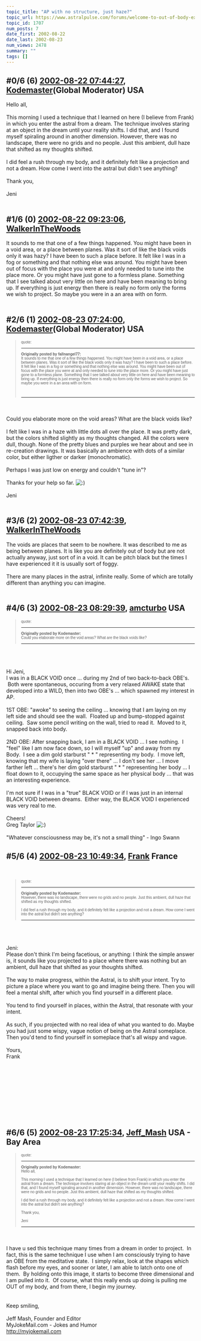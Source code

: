 ```yaml
---
topic_title: "AP with no structure, just haze?"
topic_url: https://www.astralpulse.com/forums/welcome-to-out-of-body-experiences!/ap-with-no-structure-just-haze
topic_id: 1707
num_posts: 7
date_first: 2002-08-22
date_last: 2002-08-23
num_views: 2478
summary: ""
tags: []
---
```


## \#0/6 (6) [2002-08-22 07:44:27](https://www.astralpulse.com/forums/index.php?msg=117442), [Kodemaster](https://www.astralpulse.com/forums/profile/?u=426)(Global Moderator) USA ##
<section>
Hello all,
<br>
<br>
This morning I used a technique that I learned on here (I believe from Frank) in which you enter the astral from a dream. The technique involves staring at an object in the dream until your reality shifts. I did that, and I found myself spiraling around in another dimension. However, there was no landscape, there were no grids and no people. Just this ambient, dull haze that shifted as my thoughts shifted.
<br>
<br>
I did feel a rush through my body, and it definitely felt like a projection and not a dream. How come I went into the astral but didn't see anything?
<br>
<br>
Thank you,
<br>
<br>
Jeni
<br>
<br>
</section>

## \#1/6 (0) [2002-08-22 09:23:06](https://www.astralpulse.com/forums/index.php?msg=11012), [WalkerInTheWoods](https://www.astralpulse.com/forums/profile/?u=404)  ##
<section>
It sounds to me that one of a few things happened. You might have been in a void area, or a place between planes. Was it sort of like the black voids only it was hazy? I have been to such a place before. It felt like I was in a fog or something and that nothing else was around. You might have been out of focus with the place you were at and only needed to tune into the place more. Or you might have just gone to a formless plane. Something that I see talked about very little on here and have been meaning to bring up. If everything is just energy then there is really no form only the forms we wish to project. So maybe you were in a an area with on form.
<br>
<br>
</section>

## \#2/6 (1) [2002-08-23 07:24:00](https://www.astralpulse.com/forums/index.php?msg=11073), [Kodemaster](https://www.astralpulse.com/forums/profile/?u=426)(Global Moderator) USA ##
<section>
<blockquote id="quote">
 <font face='"Arial"' id="quote" size="1">
  quote:
  <hr height="1" id="quote" noshade=""/>
  <b>
   Originally posted by fallnangel77:
  </b>
  <br>
  It sounds to me that one of a few things happened. You might have been in a void area, or a place between planes. Was it sort of like the black voids only it was hazy? I have been to such a place before. It felt like I was in a fog or something and that nothing else was around. You might have been out of focus with the place you were at and only needed to tune into the place more. Or you might have just gone to a formless plane. Something that I see talked about very little on here and have been meaning to bring up. If everything is just energy then there is really no form only the forms we wish to project. So maybe you were in a an area with on form.
  <br>
  <br>
  <br>
  <hr height="1" id="quote" noshade=""/>
 </font>
</blockquote>
<br>
<br>
Could you elaborate more on the void areas? What are the black voids like?
<br>
<br>
I felt like I was in a haze with little dots all over the place. It was pretty dark, but the colors shifted slightly as my thoughts changed. All the colors were dull, though. None of the pretty blues and purples we hear about and see in re-creation drawings. It was basically an ambience with dots of a similar color, but either ligther or darker (monochromatic).
<br>
<br>
Perhaps I was just low on energy and couldn't "tune in"?
<br>
<br>
Thanks for your help so far.
<img alt=":)" class="smiley" src="https://www.astralpulse.com/forums/Smileys/fugue/smiley.png" title="Smiley"/>
<br>
<br>
Jeni
<br>
<br>
</section>

## \#3/6 (2) [2002-08-23 07:42:39](https://www.astralpulse.com/forums/index.php?msg=11075), [WalkerInTheWoods](https://www.astralpulse.com/forums/profile/?u=404)  ##
<section>
The voids are places that seem to be nowhere. It was described to me as being between planes. It is like you are definitely out of body but are not actually anyway, just sort of in a void. It can be pitch black but the times I have experienced it it is usually sort of foggy.
<br>
<br>
There are many places in the astral, infinite really. Some of which are totally different than anything you can imagine.
<br>
<br>
</section>

## \#4/6 (3) [2002-08-23 08:29:39](https://www.astralpulse.com/forums/index.php?msg=11078), [amcturbo](https://www.astralpulse.com/forums/profile/?u=803) USA ##
<section>
<blockquote id="quote">
 <font face='"Arial"' id="quote" size="1">
  quote:
  <hr height="1" id="quote" noshade=""/>
  <b>
   Originally posted by Kodemaster:
  </b>
  <br>
  Could you elaborate more on the void areas? What are the black voids like?
  <br>
  <hr height="1" id="quote" noshade=""/>
 </font>
</blockquote>
<br>
<br>
<br>
Hi Jeni,
<br>
I was in a BLACK VOID once ... during my 2nd of two back-to-back OBE's.  Both were spontaneous, occuring from a very relaxed AWAKE state that developed into a WILD, then into two OBE's ... which spawned my interest in AP.
<br>
<br>
1ST OBE: "awoke" to seeing the ceiling ... knowing that I am laying on my left side and should see the wall.  Floated up and bump-stopped against ceiling.  Saw some pencil writing on the wall, tried to read it.  Moved to it, snapped back into body.
<br>
<br>
2ND OBE: After snapping back, I am in a BLACK VOID ... I see nothing.  I "feel" like I am now face down, so I will myself "up" and away from my Body.  I see a dim gold starburst " * " representing my body.  I move left, knowing that my wife is laying "over there" ... I don't see her ... I move farther left ... there's her dim gold starburst " * " representing her body ... I float down to it, occupying the same space as her physical body ... that was an interesting experience.
<br>
<br>
I'm not sure if I was in a "true" BLACK VOID or if I was just in an internal BLACK VOID between dreams.  Either way, the BLACK VOID I experienced was very real to me.
<br>
<br>
Cheers!
<br>
Greg Taylor
<img alt=":)" class="smiley" src="https://www.astralpulse.com/forums/Smileys/fugue/smiley.png" title="Smiley"/>
<br>
<br>
"Whatever consciousness may be, it's not a small thing" - Ingo Swann
</section>

## \#5/6 (4) [2002-08-23 10:49:34](https://www.astralpulse.com/forums/index.php?msg=11088), [Frank](https://www.astralpulse.com/forums/profile/?u=359) France ##
<section>
<br>
<blockquote id="quote">
 <font face='"Arial"' id="quote" size="1">
  quote:
  <hr height="1" id="quote" noshade=""/>
  <b>
   Originally posted by Kodemaster:
  </b>
  <br>
  However, there was no landscape, there were no grids and no people. Just this ambient, dull haze that shifted as my thoughts shifted.
  <br>
  <br>
  I did feel a rush through my body, and it definitely felt like a projection and not a dream. How come I went into the astral but didn't see anything?
  <br>
  <hr height="1" id="quote" noshade=""/>
 </font>
</blockquote>
<br>
<br>
<br>
Jeni:
<br>
Please don't think I'm being facetious, or anything: I think the simple answer is, it sounds like you projected to a place where there was nothing but an ambient, dull haze that shifted as your thoughts shifted.
<br>
<br>
The way to make progress, within the Astral, is to shift your intent. Try to picture a place where you want to go and imagine being there. Then you will feel a mental shift, after which you find yourself in a different place.
<br>
<br>
You tend to find yourself in places, within the Astral, that resonate with your intent.
<br>
<br>
As such, if you projected with no real idea of what you wanted to do. Maybe you had just some wispy, vague notion of being on the Astral someplace. Then you'd tend to find yourself in someplace that's all wispy and vague.
<br>
<br>
Yours,
<br>
Frank
<br>
<br>
<br>
<br>
<br>
<br>
<br>
<br>
<br>
<br>
</section>

## \#6/6 (5) [2002-08-23 17:25:34](https://www.astralpulse.com/forums/index.php?msg=11109), [Jeff_Mash](https://www.astralpulse.com/forums/profile/?u=867) USA - Bay Area ##
<section>
<blockquote id="quote">
 <font face='"Arial"' id="quote" size="1">
  quote:
  <hr height="1" id="quote" noshade=""/>
  <b>
   Originally posted by Kodemaster:
  </b>
  <br>
  Hello all,
  <br>
  <br>
  This morning I used a technique that I learned on here (I believe from Frank) in which you enter the astral from a dream. The technique involves staring at an object in the dream until your reality shifts. I did that, and I found myself spiraling around in another dimension. However, there was no landscape, there were no grids and no people. Just this ambient, dull haze that shifted as my thoughts shifted.
  <br>
  <br>
  I did feel a rush through my body, and it definitely felt like a projection and not a dream. How come I went into the astral but didn't see anything?
  <br>
  <br>
  Thank you,
  <br>
  <br>
  Jeni
  <br>
  <hr height="1" id="quote" noshade=""/>
 </font>
</blockquote>
<br>
<br>
I have u sed this technique many times from a dream in order to project.  In fact, this is the same technique I use when I am consciously trying to have an OBE from the meditative state.  I simply relax, look at the shapes which flash before my eyes, and sooner or later, I am able to latch onto one of them.  By holding onto this image, it starts to become three dimensional and I am pulled into it.  Of course, what this really ends up doing is pulling me OUT of my body, and from there, I begin my journey.
<br>
<br>
<br>
Keep smiling,
<br>
<br>
Jeff Mash, Founder and Editor
<br>
MyJokeMail.com - Jokes and Humor
<br>
<a class="bbc_link" href="http://myjokemail.com" rel="noopener" target="_blank">
 http://myjokemail.com
</a>
</section>